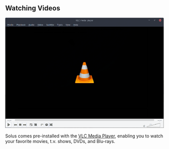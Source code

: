 ## Watching Videos

![Watching Videos via VLC](../../images/common-tasks/watching-videos.png)

Solus comes pre-installed with the [VLC Media Player](http://www.videolan.org/vlc/index.html), enabling you to watch your favorite movies, t.v. shows, DVDs, and Blu-rays.